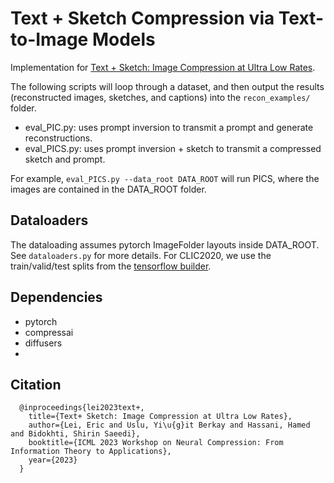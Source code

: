 # Text + Sketch Compression via Text-to-Image Models

Implementation for [Text + Sketch: Image Compression at Ultra Low Rates](https://arxiv.org/abs/2307.01944). 

The following scripts will loop through a dataset, and then output the results (reconstructed images, sketches, and captions) into the `recon_examples/` folder. 

* eval_PIC.py: uses prompt inversion to transmit a prompt and generate reconstructions.
* eval_PICS.py: uses prompt inversion + sketch to transmit a compressed sketch and prompt.

For example, `eval_PICS.py --data_root DATA_ROOT` will run PICS, where the images are contained in the DATA_ROOT folder. 

## Dataloaders
The dataloading assumes pytorch ImageFolder layouts inside DATA_ROOT. See `dataloaders.py` for more details. For CLIC2020, we use the train/valid/test splits from the [tensorflow builder](https://github.com/tensorflow/datasets/blob/master/tensorflow_datasets/datasets/clic/clic_dataset_builder.py).

## Dependencies
* pytorch
* compressai
* diffusers
* 

## Citation

      @inproceedings{lei2023text+,
        title={Text+ Sketch: Image Compression at Ultra Low Rates},
        author={Lei, Eric and Uslu, Yi\u{g}it Berkay and Hassani, Hamed and Bidokhti, Shirin Saeedi},
        booktitle={ICML 2023 Workshop on Neural Compression: From Information Theory to Applications},
        year={2023}
      }

